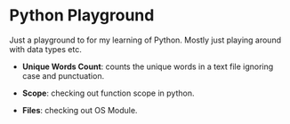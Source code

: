 # Python Playground

Just a playground to for my learning of Python. Mostly just playing around with data types etc.

* **Unique Words Count**: counts the unique words in a text file ignoring case and punctuation.

* **Scope**: checking out function scope in python.

* **Files**: checking out OS Module.